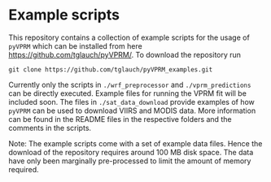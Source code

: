 # Example scripts
This repository contains a collection of example scripts for the usage of ```pyVPRM``` which can be installed from here 
https://github.com/tglauch/pyVPRM/. To download the repository run
```
git clone https://github.com/tglauch/pyVPRM_examples.git
```

Currently only the scripts in ```./wrf_preprocessor``` and ```./vprm_predictions``` can be directly executed. Example files for running the VPRM fit will be included soon. The files in ```./sat_data_download``` provide examples of how ```pyVPRM``` can be used to download VIIRS and MODIS data. More information can be found in the README files in the respective folders and the comments in the scripts. 

Note: The example scripts come with a set of example data files. Hence the download of the repository requires around 100 MB disk space. The data have only been marginally pre-processed to limit the amount of memory required.
